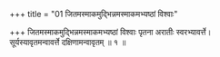 +++
title = "01 जितमस्माकमुद्भिन्नमस्माकमभ्यष्ठां विश्वाः"

+++
जितमस्माकमुद्भिन्नमस्माकमभ्यष्ठां विश्वाः पृतना अरातीः स्वरभ्यावर्त्ते।  
सूर्यस्यावृतमन्वावर्त्ते दक्षिणामन्वावृतम् ॥ १ ॥
